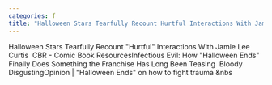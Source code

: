 ```yaml
---
categories: f
title: "Halloween Stars Tearfully Recount Hurtful Interactions With Jamie Lee Curtis  CBR  Comic Book Resources"
---
```

Halloween Stars Tearfully Recount "Hurtful" Interactions With Jamie Lee Curtis&nbsp;&nbsp;CBR - Comic Book ResourcesInfectious Evil: How "Halloween Ends" Finally Does Something the Franchise Has Long Been Teasing&nbsp;&nbsp;Bloody DisgustingOpinion | "Halloween Ends" on how to fight trauma&nbsp;&nbs